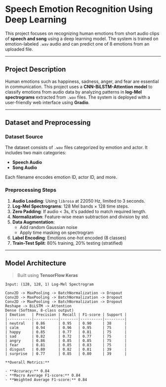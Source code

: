 #  Speech Emotion Recognition Using Deep Learning

This project focuses on recognizing human emotions from short audio clips of **speech and song** using a deep learning model. The system is trained on emotion-labeled `.wav` audio and can predict one of 8 emotions from an uploaded file.

---

##  Project Description

Human emotions such as happiness, sadness, anger, and fear are essential in communication. This project uses a **CNN-BiLSTM-Attention model** to classify emotions from audio data by analyzing patterns in **log-Mel spectrograms** extracted from `.wav` files. The system is deployed with a user-friendly web interface using **Gradio**.

---

##  Dataset and Preprocessing

###  Dataset Source
The dataset consists of `.wav` files categorized by emotion and actor. It includes two main categories:
- **Speech Audio**
- **Song Audio**

Each filename encodes emotion ID, actor ID, and more.

###  Preprocessing Steps
1. **Audio Loading**: Using `librosa` at 22050 Hz, limited to 3 seconds.
2. **Log-Mel Spectrograms**: 128 Mel bands × 128 time steps.
3. **Zero Padding**: If audio < 3s, it's padded to match required length.
4. **Normalization**: Feature-wise mean subtraction and division by std.
5. **Data Augmentation**:
   - Add random Gaussian noise
   - Apply time masking on spectrogram
6. **Label Encoding**: Emotions one-hot encoded (8 classes)
7. **Train-Test Split**: 80% training, 20% testing (stratified)

---

##  Model Architecture

> Built using **TensorFlow Keras**

```text
Input: (128, 128, 1) Log-Mel Spectrogram

Conv2D -> MaxPooling -> BatchNormalization -> Dropout  
Conv2D -> MaxPooling -> BatchNormalization -> Dropout  
Conv2D -> MaxPooling -> BatchNormalization -> Dropout  
Reshape -> BiLSTM -> Attention  
Dense (Softmax, 8-class output)
| Emotion   | Precision | Recall | F1-score | Support |
|-----------|-----------|--------|----------|---------|
| neutral   | 0.86      | 0.95   | 0.90     | 38      |
| calm      | 0.94      | 0.96   | 0.95     | 75      |
| happy     | 0.85      | 0.77   | 0.81     | 75      |
| sad       | 0.82      | 0.72   | 0.77     | 75      |
| angry     | 0.86      | 0.85   | 0.85     | 75      |
| fear      | 0.81      | 0.85   | 0.83     | 75      |
| disgust   | 0.80      | 0.82   | 0.81     | 39      |
| surprise  | 0.77      | 0.85   | 0.80     | 39      |

**Overall Metrics:**

- **Accuracy:** 0.84
- **Macro Average F1-score:** 0.84
- **Weighted Average F1-score:** 0.84

